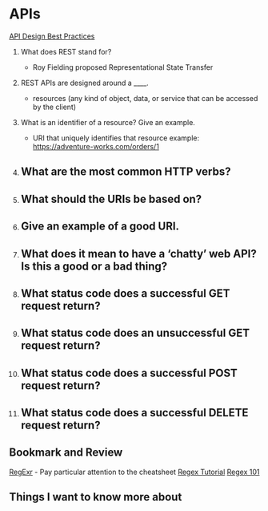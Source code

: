 # APIs

[API Design Best Practices](https://docs.microsoft.com/en-us/azure/architecture/best-practices/api-design)

1. What does REST stand for?
    - Roy Fielding proposed Representational State Transfer

2. REST APIs are designed around a ____.
    - resources (any kind of object, data, or service that can be accessed by the client)

3. What is an identifier of a resource? Give an example.
    -  URI that uniquely identifies that resource
    example: https://adventure-works.com/orders/1

4. What are the most common HTTP verbs?
    - 

5. What should the URIs be based on?
    - 

6. Give an example of a good URI.
    - 

7. What does it mean to have a ‘chatty’ web API? Is this a good or a bad thing?
    - 
    
8. What status code does a successful GET request return?
    - 

9. What status code does an unsuccessful GET request return?
    - 

10. What status code does a successful POST request return?
    - 

11. What status code does a successful DELETE request return?
    - 


## Bookmark and Review
[RegExr](https://regexr.com/) - Pay particular attention to the cheatsheet
[Regex Tutorial](https://medium.com/factory-mind/regex-tutorial-a-simple-cheatsheet-by-examples-649dc1c3f285)
[Regex 101](https://regex101.com/)

## Things I want to know more about